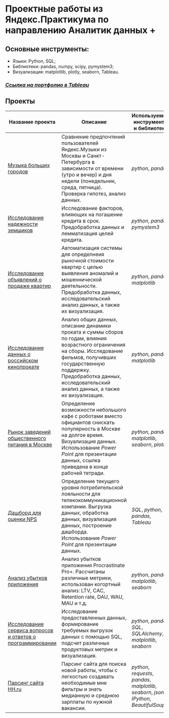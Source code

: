 # Проектные работы из Яндекс.Практикума по направлению Аналитик данных +
## Основные инструменты:
- Языки: Python, SQL;
- Библиотеки: pandas, numpy,  scipy, pymystem3;
- Визуализация: matplotlib, plotly, seaborn, Tableau.
### *[Ссылка на портфолио в Tableau](https://public.tableau.com/app/profile/.65851822)*
## Проекты
| Название проекта              | Описание                                         | Используемые инструменты и библиотеки  |
|-------------------------------|--------------------------------------------------|--------------------------|
|[Музыка больших городов](https://github.com/kseleznyova/yandex_practicum_analyst/blob/main/1.%20big_cities_music/%D0%9C%D1%83%D0%B7%D1%8B%D0%BA%D0%B0%20%D0%B1%D0%BE%D0%BB%D1%8C%D1%88%D0%B8%D1%85%20%D0%B3%D0%BE%D1%80%D0%BE%D0%B4%D0%BE%D0%B2.ipynb)         | Сравнение предпочтений пользователей Яндекс.Музыки из Москвы и Санкт-Петербурга в зависимости от времени (утро и вечер) и дня недели (понедельник, среда, пятница). Проверка гипотез, анализ данных.| *python*, *pandas*|
|[Исследование надежности земщиков](https://github.com/kseleznyova/yandex_practicum_analyst/blob/main/2.%20%20reliability_of_borrowers/%D0%98%D1%81%D1%81%D0%BB%D0%B5%D0%B4%D0%BE%D0%B2%D0%B0%D0%BD%D0%B8%D0%B5%20%D0%BD%D0%B0%D0%B4%D1%91%D0%B6%D0%BD%D0%BE%D1%81%D1%82%D0%B8%20%D0%B7%D0%B0%D1%91%D0%BC%D1%89%D0%B8%D0%BA%D0%BE%D0%B2.ipynb)|Исследование факторов, влияющих на погашение кредита в срок. Предобработка данных и лемматизация целей кредита.|*python*, *pandas*, *pymystem3*|
|[Исследование объявлений о продаже квартир](https://github.com/kseleznyova/yandex_practicum_analyst/blob/main/3.%20sale_of_apartments/%D0%98%D1%81%D1%81%D0%BB%D0%B5%D0%B4%D0%BE%D0%B2%D0%B0%D0%BD%D0%B8%D0%B5%20%D0%BE%D0%B1%D1%8A%D1%8F%D0%B2%D0%BB%D0%B5%D0%BD%D0%B8%D0%B9%20%D0%BE%20%D0%BF%D1%80%D0%BE%D0%B4%D0%B0%D0%B6%D0%B5%20%D0%BA%D0%B2%D0%B0%D1%80%D1%82%D0%B8%D1%80.ipynb)|Автоматизация системы для определнеия рыночной стоимости квартир с целью выявления аномалий и мошеннической деятельности. Предобработка данных, исследовательский анализ данных, а также их визуализация.|*python*, *pandas*, *matplotlib*|
|[Исследование данных о российском кинопрокате](https://github.com/kseleznyova/yandex_practicum_analyst/blob/main/4.%20film_distribution/%D0%98%D1%81%D1%81%D0%BB%D0%B5%D0%B4%D0%BE%D0%B2%D0%B0%D0%BD%D0%B8%D0%B5%20%D0%B4%D0%B0%D0%BD%D0%BD%D1%8B%D1%85%20%D0%BE%20%D1%80%D0%BE%D1%81%D1%81%D0%B8%D0%B9%D1%81%D0%BA%D0%BE%D0%BC%20%D0%BA%D0%B8%D0%BD%D0%BE%D0%BF%D1%80%D0%BE%D0%BA%D0%B0%D1%82%D0%B5.ipynb)|Анализ общих данных, описание динамики проката и суммы сборов по годам, влияния возрастного ограничения на сборы. Исследование фильмов, получивших государственную поддержку. Предобработка данных, исследовательский анализ данных, а также их визуализация.|*python*, *pandas*, *matplotlib*|
|[Рынок заведений общественного питания в Москве](https://github.com/kseleznyova/yandex_practicum_analyst/blob/main/5.%20catering_market/%D0%A0%D1%8B%D0%BD%D0%BE%D0%BA%20%D0%B7%D0%B0%D0%B2%D0%B5%D0%B4%D0%B5%D0%BD%D0%B8%D0%B9%20%D0%BE%D0%B1%D1%89%D0%B5%D1%81%D1%82%D0%B2%D0%B5%D0%BD%D0%BD%D0%BE%D0%B3%D0%BE%20%D0%BF%D0%B8%D1%82%D0%B0%D0%BD%D0%B8%D1%8F%20%D0%9C%D0%BE%D1%81%D0%BA%D0%B2%D1%8B.ipynb)|Определение возможности небольшого кафе с роботами вместо официантов снискать популярность в Москве на долгое время. Визуализация данных. Использование *Power Point* для презентации данных, ссылка приведена в конце рабочей тетради.|*python*, *pandas*, *matplotlib*, *seaborn*, *plotly*|
|[Дашборд для оценки NPS](https://github.com/kseleznyova/yandex_practicum_analyst/blob/main/6.%20NPS/%D0%94%D0%B0%D1%88%D0%B1%D0%BE%D1%80%D0%B4%20NPS.ipynb)|Определение текущего уровня потребительской лояльности для телекокоммуникационной компании. Выгрузка данных, обработка данных, визуализация данных, построение дашборда. Использование *Power Point* для презентации данных.|*SQL*, *python*, *pandas*, *Tableau*|
|[Анализ убытков приложения](https://github.com/kseleznyova/yandex_practicum_analyst/blob/main/7.%20entertainment_app/%D0%90%D0%BD%D0%B0%D0%BB%D0%B8%D0%B7%20%D1%83%D0%B1%D1%8B%D1%82%D0%BA%D0%BE%D0%B2%20%D0%BF%D1%80%D0%B8%D0%BB%D0%BE%D0%B6%D0%B5%D0%BD%D0%B8%D1%8F.ipynb)|Анализ убытков приложения Procrastinate Pro+. Рассчитаны различные метрики, использован когортный анализ: LTV, CAC, Retention rate, DAU, WAU, MAU и т.д. |*python*, *pandas*, *matplotlib*, *seaborn*|
|[Исследование сервиса вопросов и ответов о программировании](https://github.com/kseleznyova/yandex_practicum_analyst/blob/main/8.%20forum_for_programmers/%D0%A1%D0%B5%D1%80%D0%B2%D0%B8%D1%81%20%D0%B2%D0%BE%D0%BF%D1%80%D0%BE%D1%81%D0%BE%D0%B2%20%D0%B8%20%D0%BE%D1%82%D0%B2%D0%B5%D1%82%D0%BE%D0%B2.ipynb)|Исследование предоставленных данных, формирование требуемых выгрузок данных с помощью SQL, подсчет различных продуктовых метрик и визуализация.|*python*, *pandas*, *SQL*, *SQLAlchemy*, *matplotlib*, *seaborn*|
|[Парсинг сайта HH.ru](https://github.com/kseleznyova/yandex_practicum_analyst/blob/main/parsing_hh/Parsing%20HH_ok.ipynb)|Парсинг сайта для поиска новой работы, чтобы с легкостью создавать необходимые мне фильтры и знать медианную и среднюю зарплаты по нужной вакансии.|*python*, *requests*, *pandas*, *matplotlib*, *seaborn*, *json*, *IPython*, *BeautifulSoup*|

